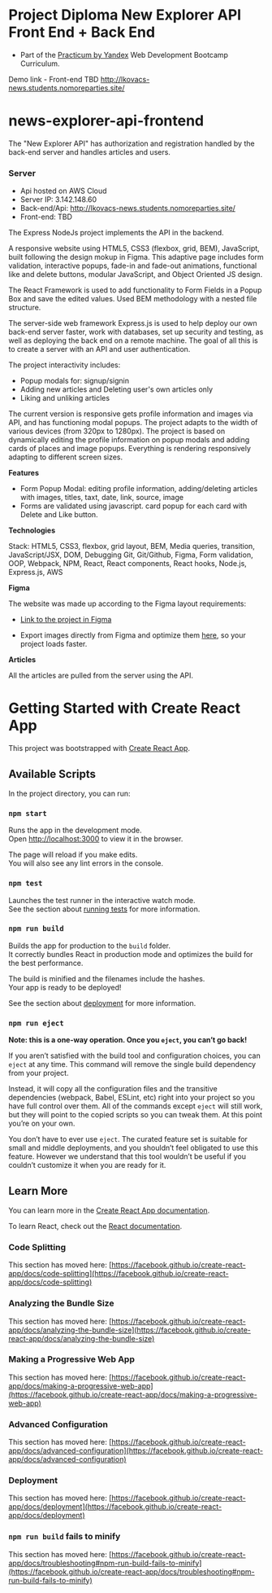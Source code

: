 # Project Diploma New Explorer API Front End + Back End
* Part of the [Practicum by Yandex](https://practicum.yandex.com/) Web Development Bootcamp Curriculum.

Demo link - Front-end TBD 
http://lkovacs-news.students.nomoreparties.site/

# news-explorer-api-frontend
The "New Explorer API" has authorization and registration handled by the back-end server and handles articles and users. 

### Server
- Api hosted on AWS Cloud
- Server IP: 3.142.148.60
- Back-end/Api: http://lkovacs-news.students.nomoreparties.site/
- Front-end: TBD

The Express NodeJs project implements the API in the backend.

A responsive website using HTML5, CSS3 (flexbox, grid, BEM), JavaScript, built following the design mokup in Figma.
This adaptive page includes form validation, interactive popups, fade-in and fade-out animations, functional like and delete buttons, modular JavaScript, and Object Oriented JS design.

The React Framework is used to add functionality to Form Fields in a Popup Box and save the edited values. Used BEM methodology with a nested file structure.

The server-side web framework Express.js is used to help deploy our own back-end server faster, work with databases, set up security and testing, as well as deploying the back end on a remote machine. The goal of all this is to create a server with an API and user authentication.

The project interactivity includes:

- Popup modals for: signup/signin
- Adding new articles and Deleting user's own articles only
- Liking and unliking articles

The current version is responsive gets profile information and images via API, and has functioning modal popups.
The project adapts to the width of various devices (from 320px to 1280px). The project is based on dynamically editing the profile information on popup modals and adding cards of places and image popups. Everything is rendering responsively adapting to different screen sizes.

**Features**

- Form Popup Modal: editing profile information, adding/deleting articles with images, titles, taxt, date, link, source, image
- Forms are validated using javascript. card popup for each card with Delete and Like button.

**Technologies**

Stack: HTML5, CSS3, flexbox, grid layout, BEM, Media queries, transition, JavaScript/JSX, DOM, Debugging Git, Git/Github, Figma, Form validation, OOP, Webpack, NPM, React, React components, React hooks, Node.js, Express.js, AWS

**Figma**

The website was made up according to the Figma layout requirements:

- [Link to the project in Figma](https://www.figma.com/file/z1bxDn7eBEDlsDhnZ9dtin/Your-Final-Project?node-id=0%3A1)

- Export images directly from Figma and optimize them [here](https://tinypng.com/), so your project loads faster.

**Articles**

All the articles are pulled from the server using the API.


# Getting Started with Create React App

This project was bootstrapped with [Create React App](https://github.com/facebook/create-react-app).

## Available Scripts

In the project directory, you can run:

### `npm start`

Runs the app in the development mode.\
Open [http://localhost:3000](http://localhost:3000) to view it in the browser.

The page will reload if you make edits.\
You will also see any lint errors in the console.

### `npm test`

Launches the test runner in the interactive watch mode.\
See the section about [running tests](https://facebook.github.io/create-react-app/docs/running-tests) for more information.

### `npm run build`

Builds the app for production to the `build` folder.\
It correctly bundles React in production mode and optimizes the build for the best performance.

The build is minified and the filenames include the hashes.\
Your app is ready to be deployed!

See the section about [deployment](https://facebook.github.io/create-react-app/docs/deployment) for more information.

### `npm run eject`

**Note: this is a one-way operation. Once you `eject`, you can’t go back!**

If you aren’t satisfied with the build tool and configuration choices, you can `eject` at any time. This command will remove the single build dependency from your project.

Instead, it will copy all the configuration files and the transitive dependencies (webpack, Babel, ESLint, etc) right into your project so you have full control over them. All of the commands except `eject` will still work, but they will point to the copied scripts so you can tweak them. At this point you’re on your own.

You don’t have to ever use `eject`. The curated feature set is suitable for small and middle deployments, and you shouldn’t feel obligated to use this feature. However we understand that this tool wouldn’t be useful if you couldn’t customize it when you are ready for it.

## Learn More

You can learn more in the [Create React App documentation](https://facebook.github.io/create-react-app/docs/getting-started).

To learn React, check out the [React documentation](https://reactjs.org/).

### Code Splitting

This section has moved here: [https://facebook.github.io/create-react-app/docs/code-splitting](https://facebook.github.io/create-react-app/docs/code-splitting)

### Analyzing the Bundle Size

This section has moved here: [https://facebook.github.io/create-react-app/docs/analyzing-the-bundle-size](https://facebook.github.io/create-react-app/docs/analyzing-the-bundle-size)

### Making a Progressive Web App

This section has moved here: [https://facebook.github.io/create-react-app/docs/making-a-progressive-web-app](https://facebook.github.io/create-react-app/docs/making-a-progressive-web-app)

### Advanced Configuration

This section has moved here: [https://facebook.github.io/create-react-app/docs/advanced-configuration](https://facebook.github.io/create-react-app/docs/advanced-configuration)

### Deployment

This section has moved here: [https://facebook.github.io/create-react-app/docs/deployment](https://facebook.github.io/create-react-app/docs/deployment)

### `npm run build` fails to minify

This section has moved here: [https://facebook.github.io/create-react-app/docs/troubleshooting#npm-run-build-fails-to-minify](https://facebook.github.io/create-react-app/docs/troubleshooting#npm-run-build-fails-to-minify)
